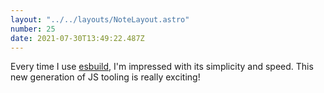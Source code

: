 ```yaml
---
layout: "../../layouts/NoteLayout.astro"
number: 25
date: 2021-07-30T13:49:22.487Z
---
```


Every time I use [esbuild](https://esbuild.github.io/), I'm impressed with its simplicity and speed. This new generation of JS tooling is really exciting!